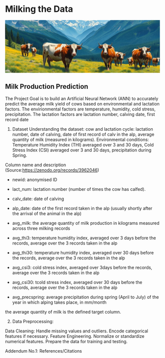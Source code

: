 # Milking the Data
![alt text](Resources/banner_image.jpg)
## Milk Production Prediction 
The Project Goal is to build an Artificial Neural Network (ANN) to accurately predict the average milk yield of cows based on environmental and lactation factors. The envirionmental factors are temperature, humidity, cold stress, precipitation. The lactation factors are lactation number, calving date, first record date

1. Dataset
Understanding the dataset:
cow and lactation cycle: lactation number, date of calving, date of first record of calv in the alp, average quantity of milk (measured in kilograms).
Environmental conditions: Temperature Humidity Index (THI) averaged over 3 and 30 days, Cold Stress Index (CSI) averaged over 3 and 30 days, precipitation during Spring.


Column name and description (Source:https://zenodo.org/records/3962046)

- newid: anonymised ID

- lact_num: lactation number (number of times the cow has calfed).

- calv_date: date of calving

- alp_date: date of the first record taken in the alp (usually shortly after the arrival of the animal in the alp)

- avg_milk: the average quantity of milk production in kilograms measured across three milking records
  
- avg_thi3: temperature humidity index, averaged over 3 days before the records, average over the 3 records taken in the alp

- avg_thi30: temperature humidity index, averaged over 30 days before the records, average over the 3 records taken in the alp

- avg_csi3: cold stress index, averaged over 3days before the records, average over the 3 records taken in the alp

- avg_csi30: tcold stress index, averaged over 30 days before the records, average over the 3 records taken in the alp

- avg_precspring: average precipitation during spring (April to July) of the year in which alping takes place, in mm/month

the average quantity of milk is the defined target column.

2. Data Preprocessing:

Data Cleaning:
Handle missing values and outliers.
Encode categorical features if necessary.
Feature Engineering.
Normalize or standardize numerical features.
Prepare the data for training and testing.



Addendum No.1: References/Citations


